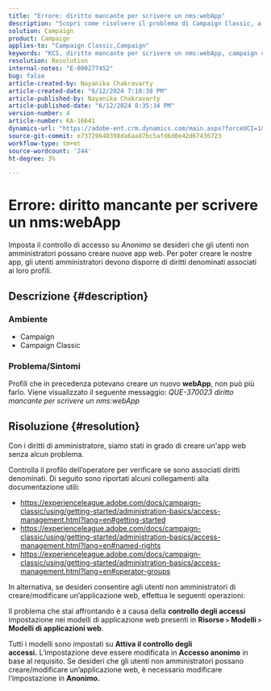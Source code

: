 ```yaml
---
title: "Errore: diritto mancante per scrivere un nms:webApp"
description: "Scopri come risolvere il problema di Campaign Classic, a causa del quale gli utenti non amministratori non sono in grado di creare una nuova web app. Impostare il controllo di accesso su Anonimo."
solution: Campaign
product: Campaign
applies-to: "Campaign Classic,Campaign"
keywords: "KCS, diritto mancante per scrivere un nms:webApp, campaign classic. ACC"
resolution: Resolution
internal-notes: "E-000277452"
bug: false
article-created-by: Nayanika Chakravarty
article-created-date: "6/12/2024 7:10:38 PM"
article-published-by: Nayanika Chakravarty
article-published-date: "6/12/2024 8:35:34 PM"
version-number: 4
article-number: KA-16641
dynamics-url: "https://adobe-ent.crm.dynamics.com/main.aspx?forceUCI=1&pagetype=entityrecord&etn=knowledgearticle&id=21a0576e-ef28-ef11-840a-000d3a3764e0"
source-git-commit: e73729640398da6aa87bc5afd6d0e42d67436723
workflow-type: tm+mt
source-wordcount: '244'
ht-degree: 3%

---
```


# Errore: diritto mancante per scrivere un nms:webApp


Imposta il controllo di accesso su *Anonimo* se desideri che gli utenti non amministratori possano creare nuove app web. Per poter creare le nostre app, gli utenti amministratori devono disporre di diritti denominati associati ai loro profili.

## Descrizione {#description}


### <b>Ambiente</b>

- Campaign
- Campaign Classic


### <b>Problema/Sintomi</b>

Profili che in precedenza potevano creare un nuovo <b>webApp</b>, non può più farlo. Viene visualizzato il seguente messaggio: *QUE-370023 diritto mancante per scrivere un nms:webApp*




## Risoluzione {#resolution}


Con i diritti di amministratore, siamo stati in grado di creare un&#39;app web senza alcun problema.

Controlla il profilo dell’operatore per verificare se sono associati diritti denominati. Di seguito sono riportati alcuni collegamenti alla documentazione utili:

- https://experienceleague.adobe.com/docs/campaign-classic/using/getting-started/administration-basics/access-management.html?lang=en#getting-started
- https://experienceleague.adobe.com/docs/campaign-classic/using/getting-started/administration-basics/access-management.html?lang=en#named-rights
- https://experienceleague.adobe.com/docs/campaign-classic/using/getting-started/administration-basics/access-management.html?lang=en#operator-groups


In alternativa, se desideri consentire agli utenti non amministratori di creare/modificare un’applicazione web, effettua le seguenti operazioni:

Il problema che stai affrontando è a causa della <b>controllo degli accessi</b> impostazione nei modelli di applicazione web presenti in <b>Risorse `>`  Modelli `>`  Modelli di applicazioni web</b>.

Tutti i modelli sono impostati su <b>Attiva il controllo degli accessi.</b> L’impostazione deve essere modificata in <b>Accesso anonimo</b> in base al requisito. Se desideri che gli utenti non amministratori possano creare/modificare un’applicazione web, è necessario modificare l’impostazione in <b>Anonimo.</b>
